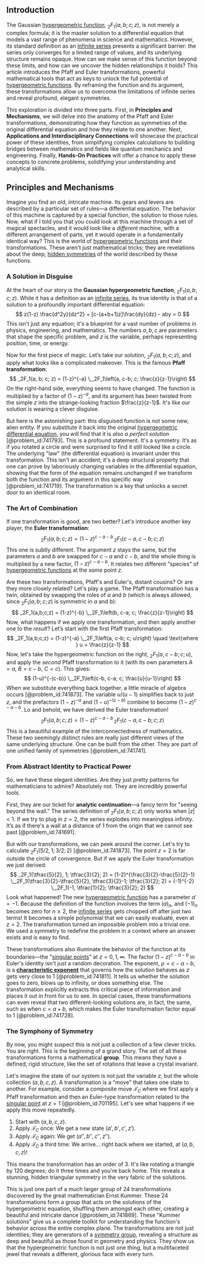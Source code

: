 ## Introduction
The Gaussian [hypergeometric function](@article_id:202982), $_2F_1(a,b;c;z)$, is not merely a complex formula; it is the master solution to a differential equation that models a vast range of phenomena in science and mathematics. However, its standard definition as an [infinite series](@article_id:142872) presents a significant barrier: the series only converges for a limited range of values, and its underlying structure remains opaque. How can we make sense of this function beyond these limits, and how can we uncover the hidden relationships it holds? This article introduces the Pfaff and Euler transformations, powerful mathematical tools that act as keys to unlock the full potential of [hypergeometric functions](@article_id:184838). By reframing the function and its argument, these transformations allow us to overcome the limitations of infinite series and reveal profound, elegant symmetries.

This exploration is divided into three parts. First, in **Principles and Mechanisms**, we will delve into the anatomy of the Pfaff and Euler transformations, demonstrating how they function as symmetries of the original differential equation and how they relate to one another. Next, **Applications and Interdisciplinary Connections** will showcase the practical power of these identities, from simplifying complex calculations to building bridges between mathematics and fields like quantum mechanics and engineering. Finally, **Hands-On Practices** will offer a chance to apply these concepts to concrete problems, solidifying your understanding and analytical skills.

## Principles and Mechanisms

Imagine you find an old, intricate machine. Its gears and levers are described by a particular set of rules—a differential equation. The behavior of this machine is captured by a special function, the solution to those rules. Now, what if I told you that you could look at this machine through a set of magical spectacles, and it would look like a *different* machine, with a different arrangement of parts, yet it would operate in a fundamentally identical way? This is the world of [hypergeometric functions](@article_id:184838) and their transformations. These aren't just mathematical tricks; they are revelations about the deep, [hidden symmetries](@article_id:146828) of the world described by these functions.

### A Solution in Disguise

At the heart of our story is the **Gaussian hypergeometric function**, $_2F_1(a,b;c;z)$. While it has a definition as an [infinite series](@article_id:142872), its true identity is that of a solution to a profoundly important differential equation:
$$
z(1-z) \frac{d^2y}{dz^2} + [c-(a+b+1)z]\frac{dy}{dz} - aby = 0
$$
This isn't just any equation; it's a blueprint for a vast number of problems in physics, engineering, and mathematics. The numbers $a, b, c$ are parameters that shape the specific problem, and $z$ is the variable, perhaps representing position, time, or energy.

Now for the first piece of magic. Let’s take our solution, $_2F_1(a,b;c;z)$, and apply what looks like a complicated makeover. This is the famous **Pfaff transformation**:
$$
_2F_1(a, b; c; z) = (1-z)^{-a} \,_2F_1\left(a, c-b; c; \frac{z}{z-1}\right)
$$
On the right-hand side, everything seems to have changed. The function is multiplied by a factor of $(1-z)^{-a}$, and its argument has been twisted from the simple $z$ into the strange-looking fraction $\frac{z}{z-1}$. It's like our solution is wearing a clever disguise.

But here is the astonishing part: this disguised function is not some new, alien entity. If you substitute it back into the original [hypergeometric differential equation](@article_id:190304), you will find that it is *also a perfect solution* [@problem_id:741793]. This is a profound statement. It's a symmetry. It’s as if you rotated a circle and were surprised to find it still looked like a circle. The underlying "law" (the differential equation) is invariant under this transformation. This isn't an accident; it's a deep structural property that one can prove by laboriously changing variables in the differential equation, showing that the form of the equation remains unchanged if we transform both the function and its argument in this specific way [@problem_id:741719]. The transformation is a key that unlocks a secret door to an identical room.

### The Art of Combination

If one transformation is good, are two better? Let's introduce another key player, the **Euler transformation**:
$$
_2F_1(a,b;c;z) = (1-z)^{c-a-b} \,_2F_1(c-a, c-b; c; z)
$$
This one is subtly different. The argument $z$ stays the same, but the parameters $a$ and $b$ are swapped for $c-a$ and $c-b$, and the whole thing is multiplied by a new factor, $(1-z)^{c-a-b}$. It relates two different "species" of [hypergeometric functions](@article_id:184838) at the *same* point $z$.

Are these two transformations, Pfaff's and Euler's, distant cousins? Or are they more closely related? Let's play a game. The Pfaff transformation has a twin, obtained by swapping the roles of $a$ and $b$ (which is always allowed, since $_2F_1(a,b;c;z)$ is symmetric in $a$ and $b$):
$$
_2F_1(a,b;c;z) = (1-z)^{-b} \,_2F_1\left(b, c-a; c; \frac{z}{z-1}\right)
$$
Now, what happens if we apply one transformation, and then apply another one to the *result*? Let’s start with the first Pfaff transformation:
$$
_2F_1(a,b;c;z) = (1-z)^{-a} \,_2F_1\left(a, c-b; c; u\right) \quad \text{where } u = \frac{z}{z-1}
$$
Now, let's take the hypergeometric function on the right, $_2F_1(a, c-b; c; u)$, and apply the *second* Pfaff transformation to it (with its own parameters $A=a$, $B=c-b$, $C=c$). This gives:
$$
(1-u)^{-(c-b)} \,_2F_1\left(c-b, c-a; c; \frac{u}{u-1}\right)
$$
When we substitute everything back together, a little miracle of algebra occurs [@problem_id:741873]. The variable $u/(u-1)$ simplifies back to just $z$, and the prefactors $(1-z)^{-a}$ and $(1-u)^{-(c-b)}$ combine to become $(1-z)^{c-a-b}$. Lo and behold, we have derived the Euler transformation!
$$
_2F_1(a,b;c;z) = (1-z)^{c-a-b} \,_2F_1(c-a, c-b; c; z)
$$
This is a beautiful example of the interconnectedness of mathematics. These two seemingly distinct rules are really just different views of the same underlying structure. One can be built from the other. They are part of one unified family of symmetries [@problem_id:741741].

### From Abstract Identity to Practical Power

So, we have these elegant identities. Are they just pretty patterns for mathematicians to admire? Absolutely not. They are incredibly powerful tools.

First, they are our ticket for **analytic continuation**—a fancy term for "seeing beyond the wall." The series definition of $_2F_1(a,b;c;z)$ only works when $|z| \lt 1$. If we try to plug in $z=2$, the series explodes into meaningless infinity. It’s as if there's a wall at a distance of 1 from the origin that we cannot see past [@problem_id:741691].

But with our transformations, we can peek around the corner. Let's try to calculate $_2F_1(5/2, 1; 3/2; 2)$ [@problem_id:741873]. The point $z=2$ is far outside the circle of convergence. But if we apply the Euler transformation we just derived:
$$
_2F_1(\tfrac{5}{2}, 1; \tfrac{3}{2}; 2) = (1-2)^{\frac{3}{2}-\frac{5}{2}-1} \,_2F_1(\tfrac{3}{2}-\tfrac{5}{2}, \tfrac{3}{2}-1; \tfrac{3}{2}; 2) = (-1)^{-2} \,_2F_1(-1, \tfrac{1}{2}; \tfrac{3}{2}; 2)
$$
Look what happened! The new [hypergeometric function](@article_id:202982) has a parameter $a' = -1$. Because the definition of the function involves the term $(a)_n$, and $(-1)_n$ becomes zero for $n \ge 2$, the [infinite series](@article_id:142872) gets chopped off after just two terms! It becomes a simple polynomial that we can easily evaluate, even at $z=2$. The transformation turned an impossible problem into a trivial one. We used a symmetry to redefine the problem in a context where an answer exists and is easy to find.

These transformations also illuminate the behavior of the function at its boundaries—the "[singular points](@article_id:266205)" at $z=0, 1, \infty$. The factor $(1-z)^{c-a-b}$ in Euler's identity isn't just a random decoration. The exponent, $\rho = c-a-b$, is a **[characteristic exponent](@article_id:188483)** that governs how the solution behaves as $z$ gets very close to 1 [@problem_id:741811]. It tells us whether the solution goes to zero, blows up to infinity, or does something else. The transformation explicitly extracts this critical piece of information and places it out in front for us to see. In special cases, these transformations can even reveal that two different-looking solutions are, in fact, the same, such as when $c=a+b$, which makes the Euler transformation factor equal to 1 [@problem_id:741728].

### The Symphony of Symmetry

By now, you might suspect this is not just a collection of a few clever tricks. You are right. This is the beginning of a grand story. The set of all these transformations forms a mathematical **group**. This means they have a defined, rigid structure, like the set of rotations that leave a crystal invariant.

Let's imagine the state of our system is not just the variable $z$, but the whole collection $(a,b,c,z)$. A transformation is a "move" that takes one state to another. For example, consider a composite move $\mathcal{T}_C$ where we first apply a Pfaff transformation and then an Euler-type transformation related to the [singular point](@article_id:170704) at $z=1$ [@problem_id:701195]. Let's see what happens if we apply this move repeatedly.
1.  Start with $(a,b,c,z)$.
2.  Apply $\mathcal{T}_C$ once: We get a new state $(a',b',c',z')$.
3.  Apply $\mathcal{T}_C$ again: We get $(a'',b'',c'',z'')$.
4.  Apply $\mathcal{T}_C$ a third time: We arrive... right back where we started, at $(a,b,c,z)$!

This means the transformation has an order of 3. It's like rotating a triangle by 120 degrees; do it three times and you're back home. This reveals a stunning, hidden triangular symmetry in the very fabric of the solutions.

This is just one part of a much larger group of 24 transformations discovered by the great mathematician Ernst Kummer. These 24 transformations form a group that acts on the solutions of the hypergeometric equation, shuffling them amongst each other, creating a beautiful and intricate dance [@problem_id:741869]. These "Kummer solutions" give us a complete toolkit for understanding the function's behavior across the entire complex plane. The transformations are not just identities; they are generators of a [symmetry group](@article_id:138068), revealing a structure as deep and beautiful as those found in geometry and physics. They show us that the hypergeometric function is not just one thing, but a multifaceted jewel that reveals a different, glorious face with every turn.